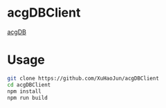 # acgDBClient
 [acgDB](https://github.com/xuhaojun/acgdb)

# Usage
```sh
git clone https://github.com/XuHaoJun/acgDBClient
cd acgDBClient
npm install
npm run build
```
